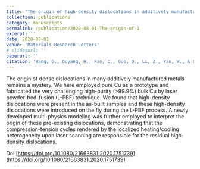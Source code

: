 ```yaml
---
title: "The origin of high-density dislocations in additively manufactured metals"
collection: publications
category: manuscripts
permalink: /publication/2020-08-01-The-origin-of-1
excerpt: ''
date: 2020-08-01
venue: 'Materials Research Letters'
# slidesurl: ''
paperurl: ''
citation: 'Wang, G., Ouyang, H., Fan, C., Guo, Q., Li, Z., Yan, W., & Li, Z. (2020). The origin of high-density dislocations in additively manufactured metals. Materials Research Letters, 8(8), 283–290.'
---
```


The origin of dense dislocations in many additively manufactured metals remains a mystery. We here employed pure Cu as a prototype and fabricated the very challenging high-purity (>99.9%) bulk Cu by laser powder-bed-fusion (L-PBF) technique. We found that high-density dislocations were present in the as-built samples and these high-density dislocations were introduced on the fly during the L-PBF process. A newly developed multi-physics modeling was further employed to interpret the origin of these pre-existing dislocations, demonstrating that the compression-tension cycles rendered by the localized heating/cooling heterogeneity upon laser scanning are responsible for the residual high-density dislocations.

Doi:[https://doi.org/10.1080/21663831.2020.1751739](https://doi.org/10.1080/21663831.2020.1751739)
